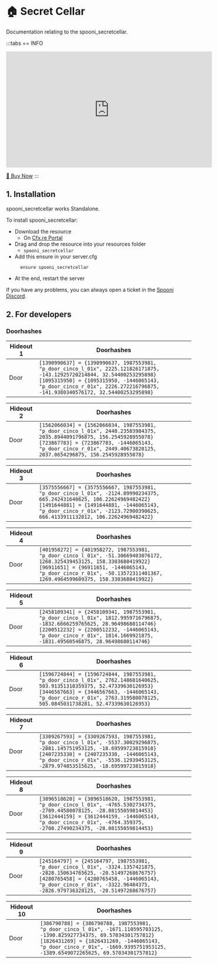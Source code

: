 # 🏠 Secret Cellar
Documentation relating to the spooni_secretcellar.

:::tabs
== INFO
<iframe width="560" height="315" src="https://www.youtube.com/embed/0uV0KZE5RVs?si=RwqvmdEfpjyY3OeW" frameborder="0" allow="accelerometer; autoplay; clipboard-write; encrypted-media; gyroscope; picture-in-picture; web-share" referrerpolicy="strict-origin-when-cross-origin" allowfullscreen></iframe>

<a href="https://spooni-mapping.tebex.io/package/6180618" class="button-buy">🛒 Buy Now</a>
:::

## 1. Installation
spooni_secretcellar works Standalone.  

To install spooni_secretcellar:
- Download the resource
  - On [Cfx.re Portal](https://portal.cfx.re/)
- Drag and drop the resource into your resources folder
  - `spooni_secretcellar`
- Add this ensure in your server.cfg
  ```
    ensure spooni_secretcellar
  ```
- At the end, restart the server

If you have any problems, you can always open a ticket in the [Spooni Discord](https://discord.gg/spooni).

## 2. For developers
### Doorhashes
| Hideout 1                 | Doorhashes
|---------------------------|----------------------------------------------------------------------------------|
| Door                      | `[1390990637] = {1390990637, 1987553981, "p_door_cinco_l_01x", 2225.121826171875, -143.12925720214844, 32.54400253295898}` <br> `[1095315950] = {1095315950, -1446065143, "p_door_cinco_r_01x", 2226.272216796875, -141.9380340576172, 32.54400253295898}`

| Hideout 2                 | Doorhashes
|---------------------------|----------------------------------------------------------------------------------|
| Door                      | `[1562066034] = {1562066034, 1987553981, "p_door_cinco_l_01x", 2448.23583984375, 2035.8944091796875, 156.2545928955078}` <br> `[723867783] = {723867783, -1446065143, "p_door_cinco_r_01x", 2449.40673828125, 2037.0654296875, 156.2545928955078}`

| Hideout 3                 | Doorhashes
|---------------------------|----------------------------------------------------------------------------------|
| Door                      | `[3575556667] = {3575556667, 1987553981, "p_door_cinco_l_01x", -2124.89990234375, 665.242431640625, 106.22624969482422}` <br> `[1491644881] = {1491644881, -1446065143, "p_door_cinco_r_01x", -2123.72900390625, 666.4133911132812, 106.22624969482422}`

| Hideout 4                 | Doorhashes
|---------------------------|----------------------------------------------------------------------------------|
| Door                      | `[401958272] = {401958272, 1987553981, "p_door_cinco_l_01x", -51.30669403076172, 1268.325439453125, 158.3303680419922}` <br> `[96911651] = {96911651, -1446065143, "p_door_cinco_r_01x", -50.13572311401367, 1269.4964599609375, 158.3303680419922}`

| Hideout 5                 | Doorhashes
|---------------------------|----------------------------------------------------------------------------------|
| Door                      | `[2458109341] = {2458109341, 1987553981, "p_door_cinco_l_01x", 1812.9959716796875, -1832.6666259765625, 28.96498680114746}` <br> `[2200512232] = {2200512232, -1446065143, "p_door_cinco_r_01x", 1814.1669921875, -1831.49560546875, 28.96498680114746}`

| Hideout 6                 | Doorhashes
|---------------------------|----------------------------------------------------------------------------------|
| Door                      | `[1596724844] = {1596724844, 1987553981, "p_door_cinco_l_01x", 2762.148681640625, 503.91351318359375, 52.47339630126953}` <br> `[3446567663] = {3446567663, -1446065143, "p_door_cinco_r_01x", 2763.319580078125, 505.0845031738281, 52.47339630126953}`

| Hideout 7                 | Doorhashes
|---------------------------|----------------------------------------------------------------------------------|
| Door                      | `[3309267593] = {3309267593, 1987553981, "p_door_cinco_l_01x", -5537.30029296875, -2881.145751953125, -18.69599723815918}` <br> `[2407235330] = {2407235330, -1446065143, "p_door_cinco_r_01x", -5536.12939453125, -2879.974853515625, -18.69599723815918}`

| Hideout 8                 | Doorhashes
|---------------------------|----------------------------------------------------------------------------------|
| Door                      | `[3896518620] = {3896518620, 1987553981, "p_door_cinco_l_01x", -4765.5302734375, -2709.44580078125, -28.08155059814453}` <br> `[3612444159] = {3612444159, -1446065143, "p_door_cinco_r_01x", -4764.359375, -2708.27490234375, -28.08155059814453}`

| Hideout 9                 | Doorhashes
|---------------------------|----------------------------------------------------------------------------------|
| Door                      | `[245164797] = {245164797, 1987553981, "p_door_cinco_l_01x", -3324.1357421875, -2828.150634765625, -20.51497268676757}` <br> `[4280765458] = {4280765458, -1446065143, "p_door_cinco_r_01x", -3322.96484375, -2826.979736328125, -20.51497268676757}`

| Hideout 10                | Doorhashes
|---------------------------|----------------------------------------------------------------------------------|
| Door                      | `[386790788] = {386790788, 1987553981, "p_door_cinco_l_01x", -1671.110595703125, -1390.825927734375, 69.57034301757812}` <br> `[1826431269] = {1826431269, -1446065143, "p_door_cinco_r_01x", -1669.9395751953125, -1389.6549072265625, 69.57034301757812}`